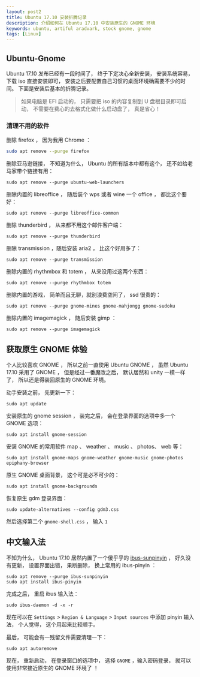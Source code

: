 ```yaml
---
layout: post2
title: Ubuntu 17.10 安装折腾记录
description: 介绍如何在 Ubuntu 17.10 中安装原生的 GNOME 环境
keywords: ubuntu, artiful aradvark, stock gnome, gnome
tags: [Linux]
---
```


## Ubuntu-Gnome

Ubuntu 17.10 发布已经有一段时间了， 终于下定决心全新安装， 安装系统容易， 下载 iso 直接安装即可， 安装之后要配置自己习惯的桌面环境确需要不少的时间。 下面是安装后基本的折腾记录。

> 如果电脑是 EFI 启动的， 只需要把 iso 的内容复制到 U 盘根目录即可启动， 不需要在费心的去格式化做什么启动盘了， 真是省心！

### 清理不用的软件

删除 firefox ， 因为我用 Chrome ：

```sh
sudo apt remove --purge firefox
```

删除亚马逊链接， 不知道为什么， Ubuntu 的所有版本中都有这个， 还不如给老马家带个链接有用：

```
sudo apt remove --purge ubuntu-web-launchers
```

删除内置的 libreoffice ， 随后装个 wps 或者 wine 一个 office ， 都比这个要好：

```
sudo apt remove --purge libreoffice-common
```

删除 thunderbird ， 从来都不用这个邮件客户端：

```
sudo apt remove --purge thunderbird
```

删除 transmission ，随后安装 aria2 ， 比这个好用多了：

```
sudo apt remove --purge transmission
```

删除内置的 rhythmbox 和 totem ， 从来没用过这两个东西：

```
sudo apt remove --purge rhythmbox totem
```

删除内置的游戏， 简单而且无聊，就别浪费空间了， ssd 很贵的：

```
sudo apt remove --purge gnome-mines gnome-mahjongg gnome-sudoku
``` 

删除内置的 imagemagick ， 随后安装 gimp ：

```
sudo apt remove --purge imagemagick 
```

## 获取原生 GNOME 体验

个人比较喜欢 GNOME ， 所以之前一直使用 Ubuntu GNOME ， 虽然 Ubuntu 17.10 采用了 GNOME ， 但是经过一番魔改之后， 默认居然和 unity 一模一样了， 所以还是得装回原生的 GNOME 环境。

动手安装之前， 先更新一下：

```
sudo apt update
```

安装原生的 gnome session ， 装完之后， 会在登录界面的选项中多一个 GNOME 选项：

```
sudo apt install gnome-session
```

安装 GNOME 的常用软件 map 、 weather 、 music 、 photos、 web 等：

```
sudo apt install gnome-maps gnome-weather gnome-music gnome-photos epiphany-browser 
```

原生 GNOME 桌面背景， 这个可是必不可少的：

```
sudo apt install gnome-backgrounds
```

恢复原生 gdm 登录界面：

```
sudo update-alternatives --config gdm3.css
```

然后选择第二个 `gnome-shell.css` ， 输入 `1`

## 中文输入法

不知为什么， Ubuntu 17.10 居然内置了一个傻乎乎的 [ibus-sunpinyin](https://github.com/sunpinyin/sunpinyin) ， 好久没有更新， 设置界面出错， 果断删除， 换上常用的 ibus-pinyin ：

```
sudo apt remove --purge ibus-sunpinyin
sudo apt install ibus-pinyin
```
完成之后， 重启 ibus 输入法：

```
sudo ibus-daemon -d -x -r
```

现在可以在 `Settings` > `Region & Language` > `Input sources` 中添加 pinyin 输入法， 个人觉得， 这个用起来比较顺手。

最后， 可能会有一残留文件需要清理一下：

```
sudo apt autoremove
```

现在， 重新启动， 在登录窗口的选项中， 选择 `GNOME` ，输入密码登录， 就可以使用非常接近原生的 GNOME 环境了 ！

